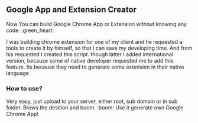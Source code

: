 <h2>Google App and Extension Creator</h2>
<p>Now You can build Google Chrome App or Extension without knowing any code. :green_heart: </p>

<p>
	I was building chrome extension for one of my client and he requested a tools to create it by himself, so that I can save my developing time. And from his requested I created this script. though latter I added international version, because some of native developer requested me to add this feature. Its because they need to generate some extension in their native language.
</p>

<h3>How to use?</h3>
<p>
	Very easy, just upload to your server, either root, sub domain or in sub folder. Brows the desition and boom. :boom: Use it generate own Google Chrome App!
</p>



